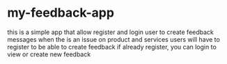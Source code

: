 # my-feedback-app
this is a simple app that allow register and login user to create feedback messages when the is an issue on product and services
users will have to register to be able to create feedback if already register, you can login to view or create new feedback